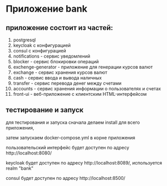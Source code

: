 # Приложение bank

## приложение состоит из частей:

1. postgresql
2. keycloak с конфигурацией
3. consul с конфигурацией
4. notifications - сервис уведомлений
5. blocker - сервис блокировки операций
6. exchenge-generator - приложение для генерации курсов валют
7. exchange - сервис хранения курсов валют
8. cash - сервис ввода и вывода наличных
9. transfer - сервис перевода денег между счетами
10. accounts - сервис хранения информации о пользователях и счетах
11. front-ui - веб-приложение с клиентским HTML-интерфейсом

## тестирование и запуск
для тестирования и запуска сначала делаем install для всего приложения,

затем запускаем docker-compose.yml в корне приложения

пользовательский интерфейс будет доступен по адресу http://localhost:8080/

keycloak будет доступен по адресу http://localhost:8089/, используется realm "bank"

consul будет доступен по адресу http://localhost:8500/